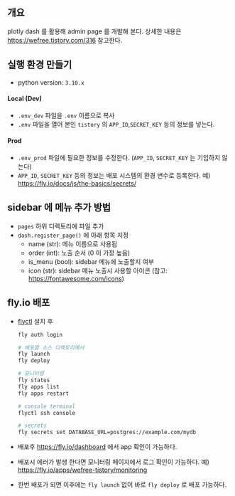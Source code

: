 ## 개요
plotly dash 를 활용해 admin page 를 개발해 본다.
상세한 내용은 https://wefree.tistory.com/316 참고한다.


## 실행 환경 만들기
* python version: `3.10.x`
 
#### Local (Dev)
* `.env_dev` 파일을 `.env` 이름으로 복사
* `.env` 파일을 열어 본인 `tistory` 의 `APP_ID`,`SECRET_KEY` 등의 정보를 넣는다.
#### Prod
* `.env_prod` 파일에 필요한 정보를 수정한다. (`APP_ID`, `SECRET_KEY` 는 기입하지 않는다) 
* `APP_ID`, `SECRET_KEY` 등의 정보는 배포 시스템의 환경 변수로 등록한다. 예) https://fly.io/docs/js/the-basics/secrets/ 

## sidebar 에 메뉴 추가 방법
* `pages` 하위 디렉토리에 파일 추가
* `dash.register_page()` 에 아래 항목 지정
  * name (str): 메뉴 이름으로 사용됨
  * order (int): 노출 순서 (0 이 가장 높음)
  * is_menu (bool): sidebar 메뉴에 노출할지 여부
  * icon (str): sidebar 메뉴 노출시 사용할 아이콘 (참고: https://fontawesome.com/icons)


## fly.io 배포
* [flyctl](https://fly.io/docs/hands-on/install-flyctl/) 설치 후 
  ```bash
  fly auth login

  # 배포할 소스 디렉토리에서
  fly launch
  fly deploy
  
  # 모니터링
  fly status
  fly apps list
  fly apps restart
  
  # console terminal
  flyctl ssh console
  
  # secrets
  fly secrets set DATABASE_URL=postgres://example.com/mydb
  ```

* 배포후 https://fly.io/dashboard 에서 app 확인이 가능하다.
* 배포시 에러가 발생 한다면 모니터링 페이지에서 로그 확인이 가능하다. 예) https://fly.io/apps/wefree-tistory/monitoring
* 한번 배포가 되면 이후에는 `fly launch` 없이 바로 `fly deploy` 로 배포 가능하다. 
